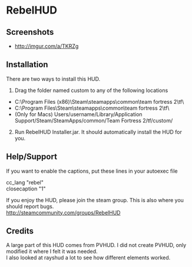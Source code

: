 RebelHUD  
=======  

Screenshots  
--------  

* http://imgur.com/a/TKRZg  

Installation  
--------  

There are two ways to install this HUD.  

 1. Drag the folder named custom to any of the following locations  
 
* C:\Program Files (x86)\Steam\steamapps\common\team fortress 2\tf\  
* C:\Program Files\Steam\steamapps\common\team fortress 2\tf\  
* (Only for Macs) Users/username/Library/Application Support/Steam/SteamApps/common/Team Fortress 2/tf/custom/  

 2. Run RebelHUD Installer.jar. It should automatically install the HUD for you.  
  
Help/Support  
--------  

If you want to enable the captions, put these lines in your autoexec file  
  
cc_lang "rebel"  
closecaption "1"  
  
If you enjoy the HUD, please join the steam group. This is also where you should report bugs.  
http://steamcommunity.com/groups/RebelHUD  
  
Credits  
--------  
  
A large part of this HUD comes from PVHUD. I did not create PVHUD, only modified it where I felt it was needed.  
I also looked at rayshud a lot to see how different elements worked.  





